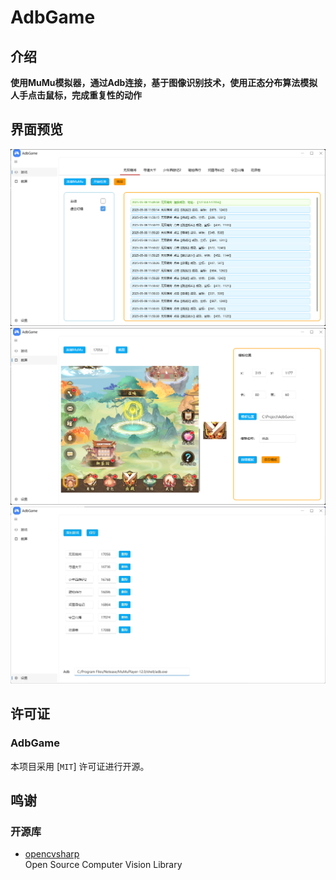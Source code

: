 # AdbGame

## 介绍

**使用MuMu模拟器，通过Adb连接，基于图像识别技术，使用正态分布算法模拟人手点击鼠标，完成重复性的动作**

## 界面预览


![anchor text](./AdbGame.Image/主界面.png "界面预览")
![anchor text](./AdbGame.Image/设置模板.png "界面预览")
![anchor text](./AdbGame.Image/设置.png "界面预览")

## 许可证

### AdbGame

本项目采用 [`MIT`] 许可证进行开源。

## 鸣谢

### 开源库

- [opencvsharp](https://github.com/shimat/opencvsharp)  
  Open Source Computer Vision Library